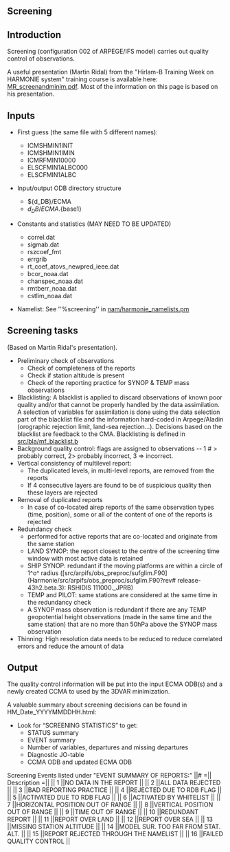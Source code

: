

## **Screening**

## Introduction

Screening (configuration 002 of ARPEGE/IFS model) carries out quality control of observations. 

A useful presentation (Martin Ridal) from the "Hirlam-B Training Week on HARMONIE system" training course is available here: [MR_screenandminim.pdf](https://hirlam.org/trac/raw-attachment/wiki/HarmonieSystemTraining2014/Programme/MR_screenandminim.pdf). Most of the information on this page is based on his presentation.

## Inputs

 * First guess (the same file with 5  different names):
   * ICMSHMIN1INIT
   * ICMSHMIN1IMIN
   * ICMRFMIN10000
   * ELSCFMIN1ALBC000
   * ELSCFMIN1ALBC

 * Input/output ODB directory structure
   * ${d_DB}/ECMA
   * ${d_DB}/ECMA.${base1}

 * Constants and statistics (MAY NEED TO BE UPDATED)
   * correl.dat
   * sigmab.dat
   * rszcoef_fmt
   * errgrib
   * rt_coef_atovs_newpred_ieee.dat
   * bcor_noaa.dat
   * chanspec_noaa.dat
   * rmtberr_noaa.dat
   * cstlim_noaa.dat

 * Namelist: See ''%screening'' in [nam/harmonie_namelists.pm](Harmonie/nam/harmonie_namelists.pm?rev=release-43h2.beta.3)


## Screening tasks
(Based on Martin Ridal's presentation).

 * Preliminary check of observations
   * Check of completeness of the reports
   * Check if station altitude is present
   * Check of the reporting practice for SYNOP & TEMP mass observations 
 * Blacklisting: A blacklist is applied to discard observations of known poor quality and/or that cannot be properly handled by the data assimilation. A selection of variables for assimilation is done using the data selection part of the blacklist file and the information hard-coded in Arpege/Aladin (orographic rejection limit, land-sea rejection...). Decisions based on the blacklist are feedback to the CMA. Blacklisting is defined in [src/bla/mf_blacklist.b](Harmonie/src/bla/mf_blacklist.b?rev=release-43h2.beta.3)
 * Background quality control: flags are assigned to observations -- 1 # >  probably correct, 2> probably incorrect, 3 => incorrect.
 * Vertical consistency of multilevel report:
   * The duplicated levels, in multi-level reports, are removed from the reports
   * If 4 consecutive layers are found to be of suspicious quality then these layers are rejected
 * Removal of duplicated reports
   * In case of co-located airep reports of the same observation types (time, position), some or all of the content of one of the reports is rejected
 * Redundancy check
   * performed for active reports that are co-located and originate from the same station
   * LAND SYNOP: the report closest to the centre of the screening time window with most active data is retained
   * SHIP SYNOP: redundant if the moving platforms are within a circle of 1^o^ radius ([src/arpifs/obs_preproc/sufglim.F90](Harmonie/src/arpifs/obs_preproc/sufglim.F90?rev# release-43h2.beta.3): RSHIDIS 111000._JPRB)
   * TEMP and PILOT: same stations are considered at the same time in the redundancy check
   * A SYNOP mass observation is redundant if there are any TEMP geopotential height observations (made in the same time and the same station) that are no more than 50hPa above the SYNOP mass observation
 * Thinning: High resolution data needs to be reduced to reduce correlated errors and reduce the amount of data



## Output
The quality control information will be put into the input ECMA ODB(s) and a newly created CCMA to used by the 3DVAR minimization.

A valuable summary about screening decisions can be found in HM_Date_YYYYMMDDHH.html:
 * Look for “SCREENING STATISTICS” to get:
   * STATUS summary
   * EVENT summary
   * Number of variables, departures and missing departures
   * Diagnostic JO-table
   * CCMA ODB and updated ECMA ODB


Screening Events listed under "EVENT SUMMARY OF REPORTS:"
||# =|| Description                              =||
||  1 ||NO DATA IN THE REPORT                       ||
||  2 ||ALL DATA REJECTED                           ||
||  3 ||BAD REPORTING PRACTICE                      ||
||  4 ||REJECTED DUE TO RDB FLAG                    ||
||  5 ||ACTIVATED DUE TO RDB FLAG                   ||
||  6 ||ACTIVATED BY WHITELIST                      ||
||  7 ||HORIZONTAL POSITION OUT OF RANGE            ||
||  8 ||VERTICAL POSITION OUT OF RANGE              ||
||  9 ||TIME OUT OF RANGE                           ||
|| 10 ||REDUNDANT REPORT                            ||
|| 11 ||REPORT OVER LAND                            ||
|| 12 ||REPORT OVER SEA                             ||
|| 13 ||MISSING STATION ALTITUDE                    ||
|| 14 ||MODEL SUR. TOO FAR FROM STAT. ALT.          ||
|| 15 ||REPORT REJECTED THROUGH THE NAMELIST        ||
|| 16 ||FAILED QUALITY CONTROL                      ||









